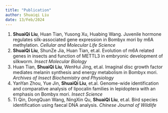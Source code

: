 ```yaml
---
title: "Publication"
author: Shuaiqi Liu
date: 13/Feb/2024
---
```


1. **ShuaiQi Liu**, Huan Tian, Yusong Xu, Huabing Wang. Juvenile hormone regulates silk-associated gene
expression in Bombyx mori by m6A methylation. *Cellular and Molecular Life Science*
2. **ShuaiQi Liu**, ShunZe Jia, Huan Tian, et.al. Evolution of m6A related genes in insects and function of METTL3 in embryonic development of silkworm. *Insect Molecular Biology*
3. Huan Tian, **ShuaiQi Liu**, WenHui Jing, et.al. Imaginal disc growth factor mediates melanin synthesis and energy metabolism in Bombyx mori. *Archives of Insect Biochemistry and Physiology*
4. YanYan Zhou, Yue Jin, **ShuaiQi Liu**, et.al. Genome-wide identification and comparative analysis of lipocalin families in lepidoptera with an emphasis on Bombyx mori. *Insect Science*
5. Ti Qin, DongQuan Wang, NingXin Qu, **ShuaiQi Liu**, et.al. Bird species identification using faecal DNA analysis. *Chinese Journal of Wildlife*
